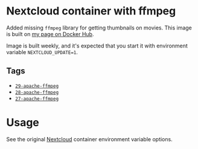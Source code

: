 # Nextcloud container with ffmpeg

Added missing `ffmpeg` library for getting thumbnails on movies. This image is built on [my page on Docker Hub](https://hub.docker.com/u/aheimsbakk).

Image is built weekly, and it's expected that you start it with environment variable `NEXTCLOUD_UPDATE=1`.


## Tags

* [`29-apache-ffmpeg`](https://github.com/aheimsbakk/container-nextcloud/blob/master/Dockerfile.29)
* [`28-apache-ffmpeg`](https://github.com/aheimsbakk/container-nextcloud/blob/master/Dockerfile.28)
* [`27-apache-ffmpeg`](https://github.com/aheimsbakk/container-nextcloud/blob/master/Dockerfile.27)

# Usage

See the original [Nextcloud](https://hub.docker.com/_/nextcloud) container environment variable options.

<!---
# vim: set spell spelllang=en:
-->
